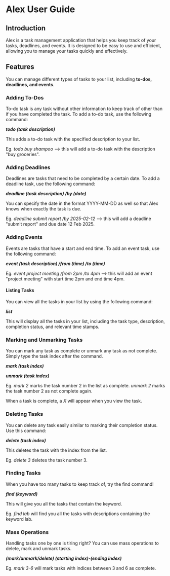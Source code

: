 # Alex User Guide

## Introduction

Alex is a task management application that helps you keep track of your tasks, deadlines, and events. It is designed to be easy to use and efficient, allowing you to manage your tasks quickly and effectively.

## Features


You can manage different types of tasks to your list, including **to-dos, deadlines, and events**. 

### Adding To-Dos
To-do task is any task without other information to keep track of other than if you have completed the task. To add a to-do task, use the following command:

**_todo (task description)_**

This adds a to-do task with the specified description to your list.

Eg. _todo buy shampoo_ --> this will add a to-do task with the description "buy groceries".

### Adding Deadlines

Deadlines are tasks that need to be completed by a certain date. To add a deadline task, use the following command:

**_deadline (task description) /by (date)_**

You can specify the date in the format YYYY-MM-DD as well so that Alex knows when exactly the task is due.

Eg. _deadline submit report /by 2025-02-12_ --> this will add a deadline "submit report" and due date 12 Feb 2025.

### Adding Events
Events are tasks that have a start and end time. To add an event task, use the following command:

**_event (task description) /from (time) /to (time)_**

Eg. _event project meeting /from 2pm /to 4pm_ --> this will add an event "project meeting" with start time 2pm and end time 4pm.

#### Listing Tasks

You can view all the tasks in your list by using the following command:

**_list_**

This will display all the tasks in your list, including the task type, description, completion status, and relevant time stamps.

### Marking and Unmarking Tasks

You can mark any task as complete or unmark any task as not complete. Simply type the task index after the command. 

_**mark (task index)**_

**_unmark (task index)_**

Eg. _mark 2_ marks the task number 2 in the list as complete. _unmark 2_ marks the task number 2 as not complete again. 

When a task is complete, a _X_ will appear when you view the task.

### Deleting Tasks

You can delete any task easily similar to marking their completion status. Use this command:

**_delete (task index)_**

This deletes the task with the index from the list.

Eg. _delete 3_ deletes the task number 3.

### Finding Tasks

When you have too many tasks to keep track of, try the find command!

**_find (keyword)_**

This will give you all the tasks that contain the keyword.

Eg. _find lab_ will find you all the tasks with descriptions containing the keyword lab.

### Mass Operations

Handling tasks one by one is tiring right? You can use mass operations to delete, mark and unmark tasks.

_**(mark/unmark/delete) (starting index)-(ending index)**_

Eg. _mark 3-6_ will mark tasks with indices between 3 and 6 as complete.